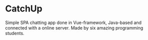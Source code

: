 # CatchUp
Simple SPA chatting app done in Vue-framework, Java-based and connected with a online server. Made by six amazing programming students.
